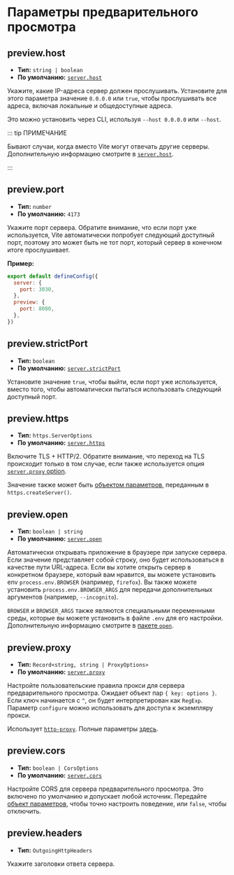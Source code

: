 # Параметры предварительного просмотра

## preview.host

- **Тип:** `string | boolean`
- **По умолчанию:** [`server.host`](./server-options#server-host)

Укажите, какие IP-адреса сервер должен прослушивать.
Установите для этого параметра значение `0.0.0.0` или `true`, чтобы прослушивать все адреса, включая локальные и общедоступные адреса.

Это можно установить через CLI, используя `--host 0.0.0.0` или `--host`.

::: tip ПРИМЕЧАНИЕ

Бывают случаи, когда вместо Vite могут отвечать другие серверы.
Дополнительную информацию смотрите в [`server.host`](./server-options#server-host).

:::

## preview.port

- **Тип:** `number`
- **По умолчанию:** `4173`

Укажите порт сервера. Обратите внимание, что если порт уже используется, Vite автоматически попробует следующий доступный порт, поэтому это может быть не тот порт, который сервер в конечном итоге прослушивает.

**Пример:**

```js
export default defineConfig({
  server: {
    port: 3030,
  },
  preview: {
    port: 8080,
  },
})
```

## preview.strictPort

- **Тип:** `boolean`
- **По умолчанию:** [`server.strictPort`](./server-options#server-strictport)

Установите значение `true`, чтобы выйти, если порт уже используется, вместо того, чтобы автоматически пытаться использовать следующий доступный порт.

## preview.https

- **Тип:** `https.ServerOptions`
- **По умолчанию:** [`server.https`](./server-options#server-https)

Включите TLS + HTTP/2. Обратите внимание, что переход на TLS происходит только в том случае, если также используется опция [`server.proxy` option](./server-options#server-proxy).

Значение также может быть [объектом параметров](https://nodejs.org/api/https.html#https_https_createserver_options_requestlistener), переданным в `https.createServer()`.

## preview.open

- **Тип:** `boolean | string`
- **По умолчанию:** [`server.open`](./server-options#server-open)

Автоматически открывать приложение в браузере при запуске сервера. Если значение представляет собой строку, оно будет использоваться в качестве пути URL-адреса. Если вы хотите открыть сервер в конкретном браузере, который вам нравится, вы можете установить env `process.env.BROWSER` (например, `firefox`). Вы также можете установить `process.env.BROWSER_ARGS` для передачи дополнительных аргументов (например, `--incognito`).

`BROWSER` и `BROWSER_ARGS` также являются специальными переменными среды, которые вы можете установить в файле `.env` для его настройки. Дополнительную информацию смотрите в [пакете `open`](https://github.com/sindresorhus/open#app).

## preview.proxy

- **Тип:** `Record<string, string | ProxyOptions>`
- **По умолчанию:** [`server.proxy`](./server-options#server-proxy)

Настройте пользовательские правила прокси для сервера предварительного просмотра. Ожидает объект пар `{ key: options }`. Если ключ начинается с `^`, он будет интерпретирован как `RegExp`. Параметр `configure` можно использовать для доступа к экземпляру прокси.

Использует [`http-proxy`](https://github.com/http-party/node-http-proxy). Полные параметры [здесь](https://github.com/http-party/node-http-proxy#options).

## preview.cors

- **Тип:** `boolean | CorsOptions`
- **По умолчанию:** [`server.cors`](./server-options#server-cors)

Настройте CORS для сервера предварительного просмотра. Это включено по умолчанию и допускает любой источник. Передайте [объект параметров](https://github.com/expressjs/cors#configuration-options), чтобы точно настроить поведение, или `false`, чтобы отключить.

## preview.headers

- **Тип:** `OutgoingHttpHeaders`

Укажите заголовки ответа сервера.
